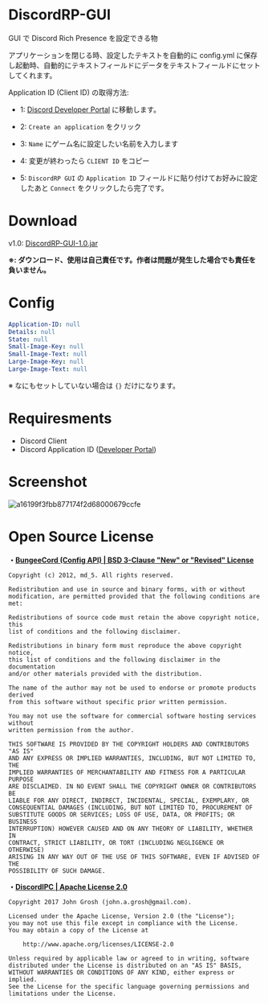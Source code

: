 # DiscordRP-GUI
GUI で Discord Rich Presence を設定できる物

アプリケーションを閉じる時、設定したテキストを自動的に config.yml に保存し起動時、自動的にテキストフィールドにデータをテキストフィールドにセットしてくれます。

Application ID (Client ID) の取得方法:
- 1: [Discord Developer Portal](https://discordapp.com/developers/applications/) に移動します。

- 2: `Create an application` をクリック

- 3: `Name` にゲーム名に設定したい名前を入力します

- 4: 変更が終わったら `CLIENT ID` をコピー

- 5: `DiscordRP GUI` の `Application ID` フィールドに貼り付けてお好みに設定したあと `Connect` をクリックしたら完了です。

# Download
v1.0: [DiscordRP-GUI-1.0.jar](https://github.com/SimplyRin/DiscordRP-GUI/releases/download/1.0/DiscordRP-GUI-1.0.jar)

**※: ダウンロード、使用は自己責任です。作者は問題が発生した場合でも責任を負いません。**

# Config
```Yaml
Application-ID: null
Details: null
State: null
Small-Image-Key: null
Small-Image-Text: null
Large-Image-Key: null
Large-Image-Text: null
```

※ なにもセットしていない場合は `{}` だけになります。

# Requiresments
- Discord Client
- Discord Application ID ([Developer Portal](https://discordapp.com/developers/applications/))

# Screenshot
![a16199f3fbb877174f2d68000679ccfe](https://i.gyazo.com/a16199f3fbb877174f2d68000679ccfe.png "a16199f3fbb877174f2d68000679ccfe")

# Open Source License
**・[BungeeCord (Config API) | BSD 3-Clause "New" or "Revised" License](https://github.com/SpigotMC/BungeeCord/blob/master/LICENSE)**
```
Copyright (c) 2012, md_5. All rights reserved.

Redistribution and use in source and binary forms, with or without
modification, are permitted provided that the following conditions are met:

Redistributions of source code must retain the above copyright notice, this
list of conditions and the following disclaimer.

Redistributions in binary form must reproduce the above copyright notice,
this list of conditions and the following disclaimer in the documentation
and/or other materials provided with the distribution.

The name of the author may not be used to endorse or promote products derived
from this software without specific prior written permission.

You may not use the software for commercial software hosting services without
written permission from the author.

THIS SOFTWARE IS PROVIDED BY THE COPYRIGHT HOLDERS AND CONTRIBUTORS "AS IS"
AND ANY EXPRESS OR IMPLIED WARRANTIES, INCLUDING, BUT NOT LIMITED TO, THE
IMPLIED WARRANTIES OF MERCHANTABILITY AND FITNESS FOR A PARTICULAR PURPOSE
ARE DISCLAIMED. IN NO EVENT SHALL THE COPYRIGHT OWNER OR CONTRIBUTORS BE
LIABLE FOR ANY DIRECT, INDIRECT, INCIDENTAL, SPECIAL, EXEMPLARY, OR
CONSEQUENTIAL DAMAGES (INCLUDING, BUT NOT LIMITED TO, PROCUREMENT OF
SUBSTITUTE GOODS OR SERVICES; LOSS OF USE, DATA, OR PROFITS; OR BUSINESS
INTERRUPTION) HOWEVER CAUSED AND ON ANY THEORY OF LIABILITY, WHETHER IN
CONTRACT, STRICT LIABILITY, OR TORT (INCLUDING NEGLIGENCE OR OTHERWISE)
ARISING IN ANY WAY OUT OF THE USE OF THIS SOFTWARE, EVEN IF ADVISED OF THE
POSSIBILITY OF SUCH DAMAGE.
```

**・[DiscordIPC | Apache License 2.0](https://github.com/jagrosh/DiscordIPC/blob/master/LICENSE)**
```
Copyright 2017 John Grosh (john.a.grosh@gmail.com).

Licensed under the Apache License, Version 2.0 (the "License");
you may not use this file except in compliance with the License.
You may obtain a copy of the License at

    http://www.apache.org/licenses/LICENSE-2.0

Unless required by applicable law or agreed to in writing, software
distributed under the License is distributed on an "AS IS" BASIS,
WITHOUT WARRANTIES OR CONDITIONS OF ANY KIND, either express or implied.
See the License for the specific language governing permissions and
limitations under the License.
```
